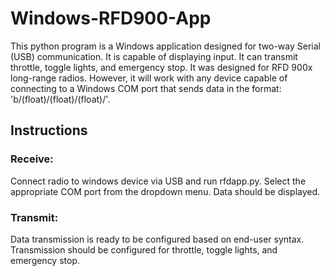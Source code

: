 # Windows-RFD900-App
This python program is a Windows application designed for two-way Serial (USB) communication. It is capable of displaying input. It can transmit throttle, toggle lights, and emergency stop. It was designed for RFD 900x long-range radios. However, it will work with any device capable of connecting to a Windows COM port that sends data in the format: 'b/(float)/(float)/(float)/'.

## Instructions

### Receive:
Connect radio to windows device via USB and run rfdapp.py. Select the appropriate COM port from the dropdown menu. Data should be displayed.

### Transmit:
Data transmission is ready to be configured based on end-user syntax. Transmission should be configured for throttle, toggle lights, and emergency stop.
